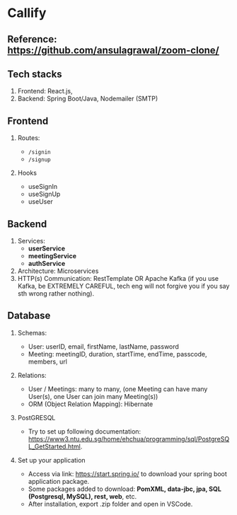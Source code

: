 # Callify

## Reference: https://github.com/ansulagrawal/zoom-clone/
## Tech stacks
1. Frontend: React.js, 
2. Backend: Spring Boot/Java, Nodemailer (SMTP)
   
## Frontend
1. Routes:
   - ```/signin```
   - ```/signup```

2. Hooks
   - useSignIn
   - useSignUp
   - useUser

## Backend
1. Services:
   - **userService**
   - **meetingService**
   - **authService**
2. Architecture: Microservices
3. HTTP(s) Communication: RestTemplate OR Apache Kafka (if you use Kafka, be EXTREMELY CAREFUL, tech eng will not forgive you if you say sth wrong rather nothing).

## Database
1. Schemas:
   - User: userID, email, firstName, lastName, password
   - Meeting: meetingID, duration, startTime, endTime, passcode, members, url

2. Relations:
   - User / Meetings: many to many, (one Meeting can have many User(s), one User can join many Meeting(s))
   - ORM (Object Relation Mapping): Hibernate
  
3. PostGRESQL
   - Try to set up following documentation: https://www3.ntu.edu.sg/home/ehchua/programming/sql/PostgreSQL_GetStarted.html.

4. Set up your application
   - Access via link: https://start.spring.io/ to download your spring boot application package.
   - Some packages added to download: **PomXML, data-jbc, jpa, SQL (Postgresql, MySQL), rest, web**, etc.
   - After installation, export .zip folder and open in VSCode.
